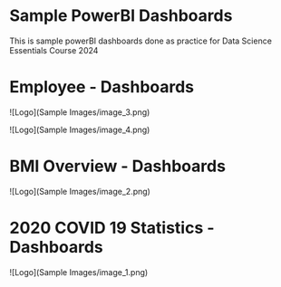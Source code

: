 # Sample PowerBI Dashboards

This is sample powerBI dashboards done as practice for Data Science Essentials Course 2024

# Employee - Dashboards

![Logo](Sample Images/image_3.png)

![Logo](Sample Images/image_4.png)

# BMI Overview - Dashboards

![Logo](Sample Images/image_2.png)

# 2020 COVID 19 Statistics - Dashboards

![Logo](Sample Images/image_1.png)